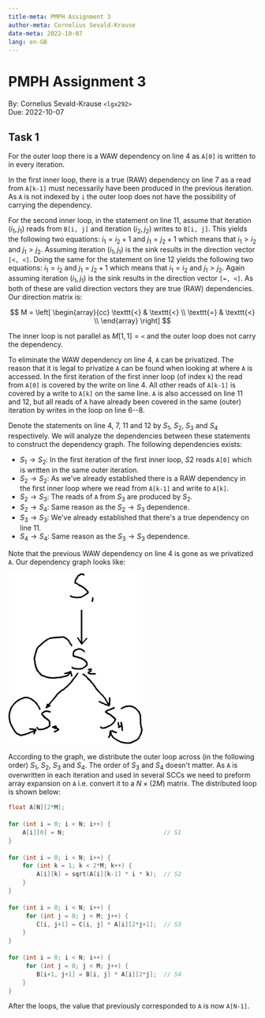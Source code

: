 ```yaml
---
title-meta: PMPH Assignment 3
author-meta: Cornelius Sevald-Krause
date-meta: 2022-10-07
lang: en-GB
---
```


PMPH Assignment 3
=================

By: Cornelius Sevald-Krause `<lgx292>`  
Due: 2022-10-07

Task 1
------

For the outer loop there is a WAW dependency on line 4 as `A[0]` is written to
in every iteration.

In the first inner loop, there is a true (RAW) dependency on line 7 as a read
from `A[k-1]` must necessarily have been produced in the previous iteration. As
`A` is not indexed by `i` the outer loop does not have the possibility of
carrying the dependency.

For the second inner loop, in the statement on line 11, assume that iteration
$(i_1, j_1)$ reads from `B[i, j]` and iteration $(i_2, j_2)$ writes to `B[i,
j]`. This yields the following two equations: $i_1 = i_2+1$ and $j_1 = j_2+1$
which means that $i_1 > i_2$ and $j_1 > j_2$. Assuming iteration $(i_1, j_1)$ is
the sink results in the direction vector `[<, <]`. Doing the same for the
statement on line 12 yields the following two equations: $i_1 = i_2$ and $j_1 =
j_2+1$ which means that $i_1 = i_2$ and $j_1 > j_2$. Again assuming iteration
$(i_1, j_1)$ is the sink results in the direction vector `[=, <]`. As both of
these are valid direction vectors they are true (RAW) dependencies. Our
direction matrix is:

$$
    M =
    \left[ \begin{array}{cc}
        \texttt{<} & \texttt{<} \\
        \texttt{=} & \texttt{<} \\
    \end{array} \right]
$$

The inner loop is not parallel as $M[1,1] = \texttt{<}$ and the outer loop does
not carry the dependency.

To eliminate the WAW dependency on line 4, `A` can be privatized. The reason
that it is legal to privatize `A` can be found when looking at where `A` is
accessed. In the first iteration of the first inner loop (of index `k`) the read
from `A[0]` is covered by the write on line 4. All other reads of `A[k-1]` is
covered by a write to `A[k]` on the same line. `A` is also accessed on line 11
and 12, but all reads of `A` have already been covered in the same (outer)
iteration by writes in the loop on line 6--8.

Denote the statements on line 4, 7, 11 and 12 by $S_1$, $S_2$, $S_3$ and $S_4$
respectively. We will analyze the dependencies between these statements to
construct the dependency graph. The following dependencies exists:

 - $S_1 \rightarrow S_2$: In the first iteration of the first inner loop, $S2$
   reads `A[0]` which is written in the same outer iteration.
 - $S_2 \rightarrow S_2$: As we've already established there is a RAW dependency
   in the first inner loop where we read from `A[k-1]` and write to `A[k]`.
 - $S_2 \rightarrow S_3$: The reads of `A` from $S_3$ are produced by $S_2$.
 - $S_2 \rightarrow S_4$: Same reason as the $S_2 \rightarrow S_3$ dependence.
 - $S_3 \rightarrow S_3$: We've already established that there's a true
   dependency on line 11.
 - $S_4 \rightarrow S_4$: Same reason as the $S_3 \rightarrow S_3$ dependence.

Note that the previous WAW dependency on line 4 is gone as we privatized `A`.
Our dependency graph looks like:

![Dependency graph](task1_depgraph.png)

According to the graph, we distribute the outer loop across (in the following
order) $S_1$, $S_2$, $S_3$ and $S_4$. The order of $S_3$ and $S_4$ doesn't
matter. As `A` is overwritten in each iteration and used in several SCCs we need
to preform array expansion on `A` i.e. convert it to a $N \times (2 M)$ matrix.
The distributed loop is shown below:

```c
float A[N][2*M];

for (int i = 0; i < N; i++) {
    A[i][0] = N;                            // S1
}

for (int i = 0; i < N; i++) {
    for (int k = 1; k < 2*M; k++) {
        A[i][k] = sqrt(A[i][k-1] * i * k);  // S2
    }
}

for (int i = 0; i < N; i++) {
     for (int j = 0; j < M; j++) {
        C[i, j+1] = C[i, j] * A[i][2*j+1];  // S3
    }
}

for (int i = 0; i < N; i++) {
     for (int j = 0; j < M; j++) {
        B[i+1, j+1] = B[i, j] * A[i][2*j];  // S4
    }
}
```

After the loops, the value that previously corresponded to `A` is now `A[N-1]`.
